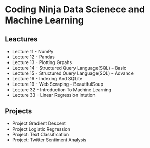# Coding Ninja Data Scienece and Machine Learning

## Leactures
- Lecture 11 - NumPy
- Lecture 12 - Pandas
- Lecture 13 - Plotting Grpahs
- Lecture 14 - Structured Query Language(SQL) - Basic
- Lecture 15 - Structured Query Language(SQL) - Advance
- Lecture 16 - Indexing And SQLite
- Lecture 19 - Web Scraping - BeautifulSoup
- Lecture 32 - Introduction To Machine Learning
- Lecture 33 - Linear Regression Intution


## Projects 

- Project Gradient Descent
- Project Logistic Regression
- Project: Text Classification
- Project: Twitter Sentiment Analysis
